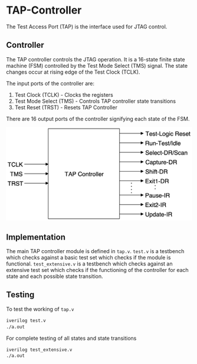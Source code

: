 # TAP-Controller

The Test Access Port (TAP) is the interface used for JTAG control.

## Controller

The TAP controller controls the JTAG operation. It is a 16-state finite state machine (FSM) controlled by the Test Mode Select (TMS) signal. The state changes occur at rising edge of the Test Clock (TCLK).

The input ports of the controller are:
1. Test Clock (TCLK) - Clocks the registers
1. Test Mode Select (TMS) - Controls TAP controller state transitions
1. Test Reset (TRST) - Resets TAP Controller

There are 16 output ports of the controller signifying each state of the FSM.

![alt text](Images/top_level.png)

## Implementation

The main TAP controller module is defined in `tap.v`. `test.v` is a testbench which checks against a basic test set which checks if the module is functional. `test_extensive.v` is a testbench which checks against an extensive test set which checks if the functioning of the controller for each state and each possible state transition.

## Testing

To test the working of `tap.v`

```bash
iverilog test.v
./a.out
```

For complete testing of all states and state transitions
```bash
iverilog test_extensive.v
./a.out
```
